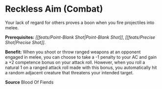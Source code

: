 ﻿---
cssclass: [feats]

---
# Reckless Aim (Combat)

Your lack of regard for others proves a boon when you fire projectiles into melee.

**Prerequisites:** _[[feats/Point-Blank Shot|Point-Blank Shot]]_, _[[feats/Precise Shot|Precise Shot]]_.

**Benefit:** When you shoot or throw ranged weapons at an opponent engaged in melee, you can choose to take a -1 penalty to your AC and gain a +2 competence bonus on your attack roll. However, when you roll a natural 1 on a ranged attack roll made with this bonus, you automatically hit a random adjacent creature that threatens your intended target.

**Source** Blood Of Fiends
